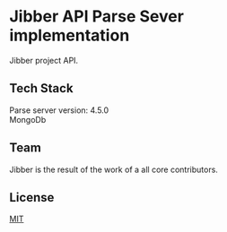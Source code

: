 # Jibber API Parse Sever implementation

Jibber project API.

## Tech Stack
Parse server version: 4.5.0  
MongoDb
## Team
Jibber is the result of the work of a all core contributors.
## License
[MIT](LICENSE)

